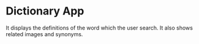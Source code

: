 # Dictionary App

It displays the definitions of the word which the user search. It also shows related images and synonyms.
